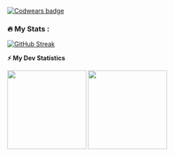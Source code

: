 [![Codwears badge](https://www.codewars.com/users/KaninGleb/badges/large)](https://www.codewars.com/users/KaninGleb)
### :fire: My Stats :
[![GitHub Streak](https://github-readme-streak-stats.herokuapp.com?user=KaninGleb&theme=radical&border_radius=10&date_format=M%20j%5B%2C%20Y%5D)](https://git.io/streak-stats)
<!-- GitHub stats -->
<b>⚡ My Dev Statistics</b>

<p>
<!-- GitHub Stats -->
<img height="180em" src="https://github-readme-stats.vercel.app/api?username=kmhmubin&show_icons=true&hide_border=true" />

<!-- Most Used Languages -->
<img height="180em" src="https://github-readme-stats.vercel.app/api/top-langs/?username=kmhmubin&exclude_repo=KNN-Image-Classification&show_icons=true&hide_border=true&layout=compact&langs_count=8"/>
</p>
